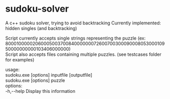# sudoku-solver
A c++ sudoku solver, trying to avoid backtracking 
Currently implemented: hidden singles (and backtracking)  
  
Script currently accepts single strings representing the puzzle (ex: 800010000020600050037008400000007260070030009000805300010950000000000103406000000)  
Script also accepts files containing multiple puzzles. (see testcases folder for examples)

usage:  
        sudoku.exe [options] inputfile [outputfile]  
        sudoku.exe [options] puzzle  
options:  
        -h,--help        Display this information  

